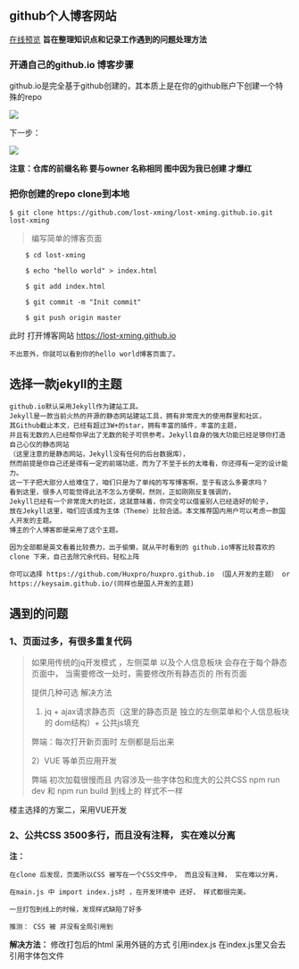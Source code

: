 ## github个人博客网站

[在线预览](在线预览 "https://lost-xming.github.io")  **旨在整理知识点和记录工作遇到的问题处理方法**

### 开通自己的github.io 博客步骤

github.io是完全基于github创建的，其本质上是在你的github账户下创建一个特殊的repo

![](http://image.wwlin.cn/github1.jpg)

下一步：

![](http://image.wwlin.cn/github2.jpg)

**注意：仓库的前缀名称 要与owner 名称相同 图中因为我已创建 才爆红**

### 把你创建的repo clone到本地


	$ git clone https://github.com/lost-xming/lost-xming.github.io.git lost-xming

>  编写简单的博客页面 

		$ cd lost-xming
		 
		$ echo "hello world" > index.html
		
		$ git add index.html
		
		$ git commit -m "Init commit"
		 
		$ git push origin master

此时 打开博客网站 https://lost-xming.github.io
	
	不出意外，你就可以看到你的hello world博客页面了。

## 选择一款jekyll的主题

	github.io默认采用Jekyll作为建站工具。
	Jekyll是一款当前火热的开源的静态网站建站工具，拥有非常庞大的使用群里和社区，
	其Github截止本文，已经有超过3W+的star，拥有丰富的插件，丰富的主题，
	并且有无数的人已经帮你早出了无数的轮子可供参考。Jekyll自身的强大功能已经足够你打造自己心仪的静态网站
	（这里注意的是静态网站，Jekyll没有任何的后台数据库），
	然而前提是你自己还是得有一定的前端功底，而为了不至于长的太难看，你还得有一定的设计能力。
	这一下子把大部分人给难住了，咱们只是为了单纯的写写博客啊，至于有这么多要求吗？
	看到这里，很多人可能觉得此法不怎么方便啊，然则，正如刚刚反复强调的，
	Jekyll已经有一个非常庞大的社区，这就意味着，你完全可以借鉴别人已经造好的轮子，
	放在Jekyll这里，咱们应该成为主体（Theme）比较合适。本文推荐国内用户可以考虑一款国人开发的主题。
	博主的个人博客即是采用了这个主题。

	因为全部都是英文看着比较费力，出于偷懒，就从平时看到的 github.io博客比较喜欢的clone 下来，自己去除冗余代码，轻松上阵

	你可以选择 https://github.com/Huxpro/huxpro.github.io （国人开发的主题） or https://keysaim.github.io/(同样也是国人开发的主题) 
	

## 遇到的问题

### 1、页面过多，有很多重复代码
	
> 如果用传统的jq开发模式 ，左侧菜单 以及个人信息板块 会存在于每个静态页面中， 当需要修改一处时，需要修改所有静态页的 所有页面
> 
> 提供几种可选 解决方法
> 
> 1) jq + ajax请求静态页（这里的静态页是 独立的左侧菜单和个人信息板块的 dom结构）+ 公共js填充
> 
> 弊端：每次打开新页面时 左侧都是后出来
> 
> 2）VUE 等单页应用开发
> 
> 弊端 初次加载很慢而且 内容涉及一些字体包和庞大的公共CSS npm run dev 和 npm run build 到线上的 样式不一样


楼主选择的方案二，采用VUE开发

### 2、公共CSS 3500多行，而且没有注释， 实在难以分离

**注：**

	在clone 后发现，页面所以CSS 被写在一个CSS文件中， 而且没有注释， 实在难以分离， 

	在main.js 中 import index.js时 ，在开发环境中 还好， 样式都很完美。 

	一旦打包到线上的时候，发现样式缺陷了好多 

	推测： CSS 被 并没有全局引用到

**解决方法：** 修改打包后的html 采用外链的方式 引用index.js 在index.js里又会去引用字体包文件

